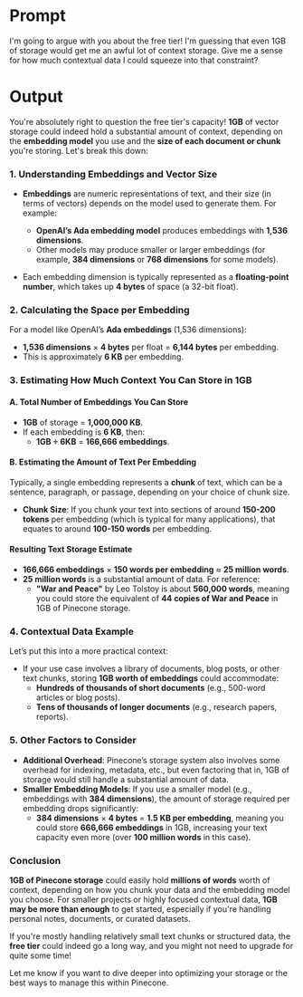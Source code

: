 # Prompt

I'm going to argue with you about the free tier! I'm guessing that even 1GB of storage would get me an awful lot of context storage. Give me a sense for how much contextual data I could squeeze into that constraint?

# Output

You're absolutely right to question the free tier's capacity! **1GB** of vector storage could indeed hold a substantial amount of context, depending on the **embedding model** you use and the **size of each document or chunk** you're storing. Let's break this down:

### 1. **Understanding Embeddings and Vector Size**
   - **Embeddings** are numeric representations of text, and their size (in terms of vectors) depends on the model used to generate them. For example:
     - **OpenAI’s Ada embedding model** produces embeddings with **1,536 dimensions**.
     - Other models may produce smaller or larger embeddings (for example, **384 dimensions** or **768 dimensions** for some models).

   - Each embedding dimension is typically represented as a **floating-point number**, which takes up **4 bytes** of space (a 32-bit float).

### 2. **Calculating the Space per Embedding**

   For a model like OpenAI’s **Ada embeddings** (1,536 dimensions):
   - **1,536 dimensions** × **4 bytes** per float = **6,144 bytes** per embedding.
   - This is approximately **6 KB** per embedding.

### 3. **Estimating How Much Context You Can Store in 1GB**

#### A. **Total Number of Embeddings You Can Store**
   - **1GB** of storage = **1,000,000 KB**.
   - If each embedding is **6 KB**, then:
     - **1GB ÷ 6KB** = **166,666 embeddings**.

#### B. **Estimating the Amount of Text Per Embedding**
   Typically, a single embedding represents a **chunk** of text, which can be a sentence, paragraph, or passage, depending on your choice of chunk size.

   - **Chunk Size**: If you chunk your text into sections of around **150-200 tokens** per embedding (which is typical for many applications), that equates to around **100-150 words** per embedding.

   ####  **Resulting Text Storage Estimate**
   - **166,666 embeddings** × **150 words per embedding** ≈ **25 million words**.
   - **25 million words** is a substantial amount of data. For reference:
     - **"War and Peace"** by Leo Tolstoy is about **560,000 words**, meaning you could store the equivalent of **44 copies of War and Peace** in 1GB of Pinecone storage.

### 4. **Contextual Data Example**
   Let’s put this into a more practical context:
   - If your use case involves a library of documents, blog posts, or other text chunks, storing **1GB worth of embeddings** could accommodate:
     - **Hundreds of thousands of short documents** (e.g., 500-word articles or blog posts).
     - **Tens of thousands of longer documents** (e.g., research papers, reports).

### 5. **Other Factors to Consider**
   - **Additional Overhead**: Pinecone’s storage system also involves some overhead for indexing, metadata, etc., but even factoring that in, 1GB of storage would still handle a substantial amount of data.
   - **Smaller Embedding Models**: If you use a smaller model (e.g., embeddings with **384 dimensions**), the amount of storage required per embedding drops significantly:
     - **384 dimensions** × **4 bytes** = **1.5 KB per embedding**, meaning you could store **666,666 embeddings** in 1GB, increasing your text capacity even more (over **100 million words** in this case).

### Conclusion

**1GB of Pinecone storage** could easily hold **millions of words** worth of context, depending on how you chunk your data and the embedding model you choose. For smaller projects or highly focused contextual data, **1GB may be more than enough** to get started, especially if you're handling personal notes, documents, or curated datasets.

If you're mostly handling relatively small text chunks or structured data, the **free tier** could indeed go a long way, and you might not need to upgrade for quite some time!

Let me know if you want to dive deeper into optimizing your storage or the best ways to manage this within Pinecone.